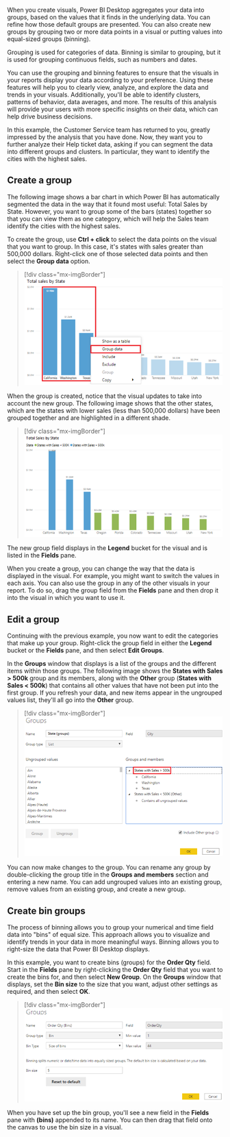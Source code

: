 When you create visuals, Power BI Desktop aggregates your data into groups, based on the values that it finds in the underlying data. You can refine how those default groups are presented. You can also create new groups by grouping two or more data points in a visual or putting values into equal-sized groups (binning).

Grouping is used for categories of data. Binning is similar to grouping, but it is used for grouping continuous fields, such as numbers and dates.

You can use the grouping and binning features to ensure that the visuals in your reports display your data according to your preference. Using these features will help you to clearly view, analyze, and explore the data and trends in your visuals. Additionally, you'll be able to identify clusters, patterns of behavior, data averages, and more. The results of this analysis will provide your users with more specific insights on their data, which can help drive business decisions.

In this example, the Customer Service team has returned to you, greatly impressed by the analysis that you have done. Now, they want you to further analyze their Help ticket data, asking if you can segment the data into different groups and clusters. In particular, they want to identify the cities with the highest sales.

## Create a group

The following image shows a bar chart in which Power BI has automatically segmented the data in the way that it found most useful: Total Sales by State. However, you want to group some of the bars (states) together so that you can view them as one category, which will help the Sales team identify the cities with the highest sales.

To create the group, use **Ctrl + click** to select the data points on the visual that you want to group. In this case, it's states with sales greater than 500,000 dollars. Right-click one of those selected data points and then select the **Group data** option.

> [!div class="mx-imgBorder"]
> [![Screenshot of the Group data property on a visualization.](../media/4-group-data-visual-ssm.png)](../media/4-group-data-visual-ssm.png#lightbox)

When the group is created, notice that the visual updates to take into account the new group. The following image shows that the other states, which are the states with lower sales (less than 500,000 dollars) have been grouped together and are highlighted in a different shade.

> [!div class="mx-imgBorder"]
> [![Screenshot of the updated visualization with grouping.](../media/4-updated-visual-group-ssm.png)](../media/4-updated-visual-group-ssm.png#lightbox)

The new group field displays in the **Legend** bucket for the visual and is listed in the **Fields** pane.

When you create a group, you can change the way that the data is displayed in the visual. For example, you might want to switch the values in each axis. You can also use the group in any of the other visuals in your report. To do so, drag the group field from the **Fields** pane and then drop it into the visual in which you want to use it.

## Edit a group

Continuing with the previous example, you now want to edit the categories that make up your group. Right-click the group field in either the **Legend** bucket or the **Fields** pane, and then select **Edit Groups**.

In the **Groups** window that displays is a list of the groups and the different items within those groups. The following image shows the **States with Sales > 500k** group and its members, along with the **Other** group (**States with Sales < 500k**) that contains all other values that have not been put into the first group. If you refresh your data, and new items appear in the ungrouped values list, they'll all go into the **Other** group.

> [!div class="mx-imgBorder"]
> [![Screenshot of editing groups and members in a group.](../media/4-edit-group-ssm.png)](../media/4-edit-group-ssm.png#lightbox)

You can now make changes to the group. You can rename any group by double-clicking the group title in the **Groups and members** section and entering a new name. You can add ungrouped values into an existing group, remove values from an existing group, and create a new group.

## Create bin groups

The process of binning allows you to group your numerical and time field data into "bins" of equal size. This approach allows you to visualize and identify trends in your data in more meaningful ways. Binning allows you to right-size the data that Power BI Desktop displays.

In this example, you want to create bins (groups) for the **Order Qty** field. Start in the **Fields** pane by right-clicking the **Order Qty** field that you want to create the bins for, and then select **New Group**. On the **Groups** window that displays, set the **Bin size** to the size that you want, adjust other settings as required, and then select **OK**.

> [!div class="mx-imgBorder"]
> [![Screenshot of a bin group named Order Qty (Bins).](../media/4-create-bin-ss.png)](../media/4-create-bin-ss.png#lightbox)

When you have set up the bin group, you'll see a new field in the **Fields** pane with **(bins)** appended to its name. You can then drag that field onto the canvas to use the bin size in a visual.
